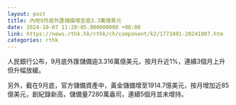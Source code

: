 ```yaml
---
layout: post
title: 內地9月底外匯儲備增至逾3.3萬億美元
date: 2024-10-07 11:29:05.000000000 +08:00
link: https://news.rthk.hk/rthk/ch/component/k2/1773491-20241007.htm
categories: rthk
---
```


人民銀行公布，9月底外匯儲備逾3.316萬億美元，按月升近1%，連續3個月上升但升幅放緩。

另外，截在9月底，官方儲備資產中，黃金儲備增至1914.7億美元，按月增加近85億美元，創紀錄新高，儲備量7280萬盎司，連續5個月並未增持。
